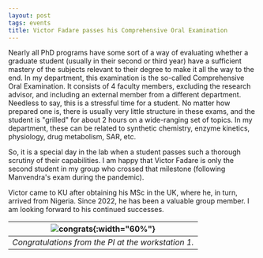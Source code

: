 ```yaml
---
layout: post
tags: events
title: Victor Fadare passes his Comprehensive Oral Examination
---
```


Nearly all PhD programs have some sort of a way of evaluating whether a graduate student (usually in their second or third year) have a sufficient mastery of the subjects relevant to their degree to make it all the way to the end. In my department, this examination is the so-called Comprehensive Oral Examination. It consists of 4 faculty members, excluding the research advisor, and including an external member from a different department. Needless to say, this is a stressful time for a student. No matter how prepared one is, there is usually very little structure in these exams, and the student is "grilled" for about 2 hours on a wide-ranging set of topics. In my department, these can be related to synthetic chemistry, enzyme kinetics, physiology, drug metabolism, SAR, etc. 

So, it is a special day in the lab when a student passes such a thorough scrutiny of their capabilities. I am happy that Victor Fadare is only the second student in my group who crossed that milestone (following Manvendra's exam during the pandemic).

Victor came to KU after obtaining his MSc in the UK, where he, in turn, arrived from Nigeria. Since 2022, he has been a valuable group member. I am looking forward to his continued successes. 
 
| ![congrats](/_assets/victor_orals.png){:width="60%"} |
|:---:|
| *Congratulations from the PI at the workstation 1.*|